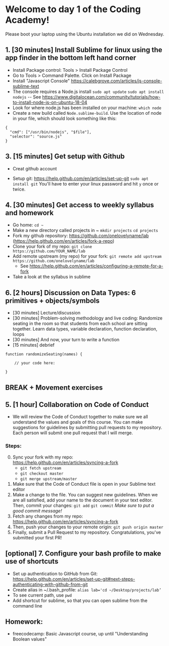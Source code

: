 # Welcome to day 1 of the Coding Academy!

Please boot your laptop using the Ubuntu installation we did on Wednesday.

## 1. [30 minutes] Install Sublime for linux using the app finder in the bottom left hand corner
- Install Package control: Tools > Install Package Control
- Go to Tools > Command Palette. Click on Install Package
- Install "Javascript Console" https://calebgrove.com/articles/js-console-sublime-text
- The console requires a Node.js install 
`sudo apt update`
`sudo apt install nodejs`
-- See https://www.digitalocean.com/community/tutorials/how-to-install-node-js-on-ubuntu-18-04
- Look for where node.js has been installed on your machine: `which node` 
- Create a new build called `Node.sublime-build`. Use the location of node in your file, which should look something like this:
```
{
  "cmd": ["/usr/bin/nodejs", "$file"],
  "selector": "source.js"
}
```

## 3. [15 minutes] Get setup with Github
- Creat github account 

- Setup git: https://help.github.com/en/articles/set-up-git
`sudo apt install git` You'll have to enter your linux password and hit `y` once or twice.

## 4. [30 minutes] Get access to weekly syllabus and homework
- Go home: `cd ~`
- Make a new directory called projects in ~ 
`mkdir projects`
`cd projects`
- Fork my github repository: https://github.com/onelovelyname/lab (https://help.github.com/en/articles/fork-a-repo)
- Clone your fork of my repo: `git clone https://github.com/YOUR_NAME/lab`
- Add remote upstream (my repo) for your fork: `git remote add upstream https://github.com/onelovelyname/lab`
	* See https://help.github.com/en/articles/configuring-a-remote-for-a-fork
- Take a look at the syllabus in sublime

## 6. [2 hours] Discussion on Data Types: 6 primitives + objects/symbols
- [30 minutes] Lecture/discussion
- [30 minutes] Problem-solving methodology and live coding: Randomize seating in the room so that students from each school are sitting together. Learn data types, variable declaration, function declaration, loops
- [30 minutes] And now, your turn to write a function
- [15 minutes] debrief
```
function randomizeSeating(names) {

	// your code here:

}
```

## BREAK + Movement exercises

## 5. [1 hour] Collaboration on Code of Conduct
- We will review the Code of Conduct together to make sure we all understand the values and goals of this course. You can make suggestions for guidelines by submitting pull requests to my repository. Each person will submit one pull request that I will merge.
### Steps:
0. Sync your fork with my repo: https://help.github.com/en/articles/syncing-a-fork 
	* `git fetch upstream` 
	* `git checkout master` 
	* `git merge upstream/master`
1. Make sure that the Code of Conduct file is open in your Sublime text editor
2. Make a change to the file. You can suggest new guidelines. When we are all satisfied, add your name to the document in your text editor. Then, commit your changes: `git add` `git commit`
*Make sure to put a good commit message!*
3. Fetch any changes from my repo: https://help.github.com/en/articles/syncing-a-fork
4. Then, push your changes to your remote origin: `git push origin master`
5. Finally, submit a Pull Request to my repository. Congratulations, you've submitted your first PR!

## [optional] 7. Configure your bash profile to make use of shortcuts
- Set up authentication to GitHub from Git: https://help.github.com/en/articles/set-up-git#next-steps-authenticating-with-github-from-git
- Create alias in ~/.bash_profile: `alias lab='cd ~/Desktop/projects/lab’`
- To see current path, use `pwd`  
- Add shortcut for sublime, so that you can open sublime from the command line

## Homework:
- freecodecamp: Basic Javascript course, up until "Understanding Boolean values"